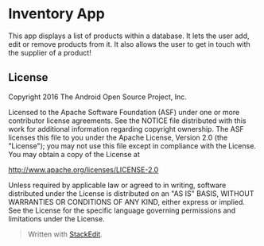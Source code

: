 

Inventory App
===================================

This app displays a list of products within a database. It lets the user add, edit or remove
products from it. It also allows the user to get in touch with the supplier of a product!

License
-------

Copyright 2016 The Android Open Source Project, Inc.

Licensed to the Apache Software Foundation (ASF) under one or more contributor
license agreements.  See the NOTICE file distributed with this work for
additional information regarding copyright ownership.  The ASF licenses this
file to you under the Apache License, Version 2.0 (the "License"); you may not
use this file except in compliance with the License.  You may obtain a copy of
the License at

http://www.apache.org/licenses/LICENSE-2.0

Unless required by applicable law or agreed to in writing, software
distributed under the License is distributed on an "AS IS" BASIS, WITHOUT
WARRANTIES OR CONDITIONS OF ANY KIND, either express or implied.  See the
License for the specific language governing permissions and limitations under
the License.

> Written with [StackEdit](https://stackedit.io/).
<!--stackedit_data:
eyJoaXN0b3J5IjpbMTg4NTU0NjQwOV19
-->
